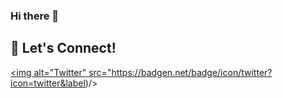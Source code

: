 ### Hi there 👋

<!--
**mtekinn/mtekinn** is a ✨ _special_ ✨ repository because its `README.md` (this file) appears on your GitHub profile.

Here are some ideas to get you started:

- 🔭 I’m currently working on ...
- 🌱 I’m currently learning React, 
- 🤔 I’m looking for help with ...
- 💬 Ask me about ...
- 📫 How to reach me: ...
- 😄 Pronouns: ...
- ⚡ Fun fact: ...
-->

## 🔗 Let's Connect!
<a href="https://twitter.com/tekiinm" target="_blank"><img alt="Twitter" src="https://badgen.net/badge/icon/twitter?icon=twitter&label)/></a>

